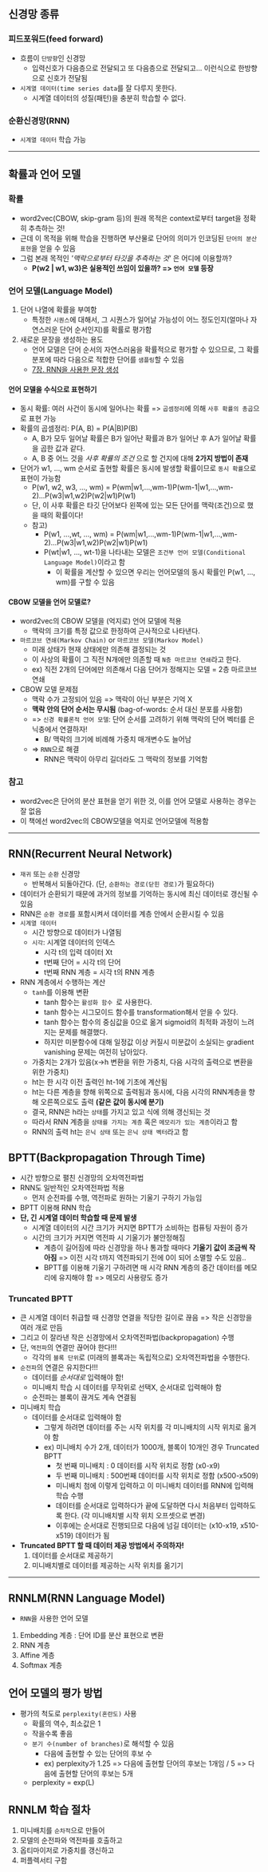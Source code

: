 ## 신경망 종류
### 피드포워드(feed forward)
- 흐름이 `단방향`인 신경망
	- 입력신호가 다음층으로 전달되고 또 다음층으로 전달되고... 이런식으로 한방향으로 신호가 전달됨
- `시계열 데이터(time series data`를 잘 다루지 못한다.
	- 시계열 데이터의 성질(패턴)을 충분히 학습할 수 없다.

### 순환신경망(RNN)
- `시계열 데이터` 학습 가능

***

## 확률과 언어 모델
### 확률
- word2vec(CBOW, skip-gram 등)의 원래 목적은 context로부터 target을 정확히 추측하는 것!
- 근데 이 목적을 위해 학습을 진행하면 부산물로 단어의 의미가 인코딩된 `단어의 분산 표현`을 얻을 수 있음
- 그럼 본래 목적인 _'맥락으로부터 타깃을 추측하는 것'_ 은 어디에 이용할까? 
	- __P(w2 | w1, w3)은 실용적인 쓰임이 있을까? => `언어 모델` 등장__

### 언어 모델(Language Model)
1. 단어 나열에 확률을 부여함
	- 특정한 `시퀀스`에 대해서, 그 시퀀스가 일어날 가능성이 어느 정도인지(얼마나 자연스러운 단어 순서인지)를 확률로 평가함
2. 새로운 문장을 생성하는 용도
	- 언어 모델은 단어 순서의 자연스러움을 확률적으로 평가할 수 있으므로, 그 확률 분포에 따라 다음으로 적합한 단어를 `샘플링`할 수 있음
	- [7장. RNN을 사용한 문장 생성](https://github.com/HYEZ/deep-learning-from-scratch-2/tree/master/ch7)

#### 언어 모델을 수식으로 표현하기
- 동시 확률: 여러 사건이 동시에 일어나는 확률 => `곱셈정리`에 의해 `사후 확률의 총곱`으로 표현 가능
- 확률의 곱셈정리: P(A, B) = P(A|B)P(B)
	- A, B가 모두 일어날 확률은 B가 일어난 확률과 B가 일어난 후 A가 일어날 확률을 곱한 값과 같다.
	- A, B 중 어느 것을 _사후 확률의 조건_ 으로 할 건지에 대해 __2가지 방법이 존재__
- 단어가 w1, ..., wm 순서로 출현할 확률은 동시에 발생할 확률이므로 `동시 확률`으로 표현이 가능함
	- P(w1, w2, w3, ..., wm) = P(wm|w1,...,wm-1)P(wm-1|w1,...,wm-2)...P(w3|w1,w2)P(w2|w1)P(w1)
	- 단, 이 사후 확률은 타깃 단어보다 왼쪽에 있는 모든 단어를 맥락(조건)으로 했을 때의 확률이다!
	- 참고)
		- P(w1, ...,wt, ..., wm) = P(wm|w1,...,wm-1)P(wm-1|w1,...,wm-2)...P(w3|w1,w2)P(w2|w1)P(w1)
		- P(wt|w1, ..., wt-1)을 나타내는 모델은 `조건부 언어 모델(Conditional Language Model)`이라고 함
			- 이 확률을 계산할 수 있으면 우리는 언어모델의 동시 확률인 P(w1, ..., wm)를 구할 수 있음

#### CBOW 모델을 언어 모델로?
- word2vec의 CBOW 모델을 (억지로) 언어 모델에 적용
	- 맥락의 크기를 특정 값으로 한정하여 근사적으로 나타낸다.
- `마르코브 연쇄(Markov Chain)` or `마르코브 모델(Markov Model)`
	- 미래 상태가 현재 상태에만 의존해 결정되는 것
	- 이 사상의 확률이 그 직전 N개에만 의존할 때 `N층 마르코브 연쇄`라고 한다.
	- ex) 직전 2개의 단어에만 의존해서 다음 단어가 정해지는 모델 = 2층 마르코브 연쇄
- CBOW 모델 문제점
	- 맥락 수가 고정되어 있음 => 맥락이 아닌 부분은 기억 X
	- __맥락 안의 단어 순서는 무시됨__ (bag-of-words: 순서 대신 분포를 사용함)
	- => `신경 확률론적 언어 모델`: 단어 순서를 고려하기 위해 맥락의 단어 벡터를 은닉충에서 연결하자!
		- B/ 맥락의 크기에 비례해 가중치 매개변수도 늘어남
	- => `RNN`으로 해결
		- RNN은 맥락이 아무리 길더라도 그 맥락의 정보를 기억함

### 참고
- word2vec은 단어의 분산 표현을 얻기 위한 것, 이를 언어 모델로 사용하는 경우는 잘 없음
- 이 책에선 word2vec의 CBOW모델을 억지로 언어모델에 적용함

***

## RNN(Recurrent Neural Network)
- `재귀` 또는 `순환` 신경망
	- 반복해서 되돌아간다. (단, `순환하는 경로(닫힌 경로)`가 필요하다)
- 데이터가 순환되기 때문에 과거의 정보를 기억하는 동시에 최신 데이터로 갱신될 수 있음
- RNN은 `순환 경로`를 포함시켜서 데이터를 계층 안에서 순환시킬 수 있음
- `시계열 데이터`
	- 시간 방향으로 데이터가 나열됨
	- `시각`: 시계열 데이터의 인덱스 
		- 시각 t의 입력 데이터 Xt
		- t번째 단어 = 시각 t의 단어
		- t번째 RNN 계층 = 시각 t의 RNN 계층
- RNN 계층에서 수행하는 계산
	- `tanh`를 이용해 변환
		- tanh 함수는 `활성화 함수 `로 사용한다.
		- tanh 함수는 시그모이드 함수를 transformation해서 얻을 수 있다.
		- tanh 함수는 함수의 중심값을 0으로 옮겨 sigmoid의 최적화 과정이 느려지는 문제를 해결했다.
		- 하지만 미분함수에 대해 일정값 이상 커질시 미분값이 소실되는 gradient vanishing 문제는 여전히 남아있다.
	- 가중치는 2개가 있음(x->h 변환을 위한 가중치, 다음 시각의 출력으로 변환을 위한 가중치)
	- ht는 한 시각 이전 출력인 ht-1에 기초에 계산됨
	- ht는 다른 계층을 향해 위쪽으로 출력됨과 동시에, 다음 시각의 RNN계층을 향해 오른쪽으로도 출력 __(같은 값이 동시에 분기)__
	- 결국, RNN은 h라는 `상태`를 가지고 있고 식에 의해 갱신되는 것
	- 따라서 RNN 계층을 `상태를 가지는 계층` 혹은 `메모리가 있는 계층`이라고 함
	- RNN의 출력 ht는 `은닉 상태` 또는 `은닉 상태 벡터`라고 함

## BPTT(Backpropagation Through Time)
- 시간 방향으로 펼친 신경망의 오차역전파법
- RNN도 일반적인 오차역전파법 적용
	- 먼저 순전파를 수행, 역전파로 원하는 기울기 구하기 가능임
- BPTT 이용해 RNN 학습
- __단, 긴 시계열 데이터 학습할 때 문제 발생__
	- 시계열 데이터의 시간 크기가 커지면 BPTT가 소비하는 컴퓨팅 자원이 증가
	- 시간의 크기가 커지면 역전파 시 기울기가 불안정해짐
		- 계층이 길어짐에 따라 신경망을 하나 통과할 때마다 __기울기 값이 조금씩 작아짐__ => 이전 시각 t까지 역전파되기 전에 0이 되어 소멸할 수도 있음..
		- BPTT를 이용해 기울기 구하려면 매 시각 RNN 계층의 중간 데이터를 메모리에 유지해야 함 => 메모리 사용량도 증가

### Truncated BPTT
- 큰 시계열 데이터 취급할 때 신경망 연결을 적당한 길이로 끊음 => 작은 신경망을 여러 개로 만듬
- 그리고 이 잘라낸 작은 신경망에서 오차역전파법(backpropagation) 수행
- 단, `역전파`의 연결만 끊어야 한다!!! 
	- 각각의 `블록 단위`로 (미래의 블록과는 독립적으로) 오차역전파법을 수행한다.
- `순전파`의 연결은 유지한다!!!
	- 데이터를 _순서대로_ 입력해야 함!
	- 미니배치 학습 시 데이터를 무작위로 선택X, 순서대로 입력해야 함
	- 순전파는 블록이 끊겨도 계속 연결됨
- 미니배치 학습
	- 데이터를 순서대로 입력해야 함
		- 그렇게 하려면 데이터를 주는 시작 위치를 각 미니배치의 시작 위치로 옮겨야 함
		- ex) 미니배치 수가 2개, 데이터가 1000개, 블록이 10개인 경우 Truncated BPTT
			- 첫 번째 미니배치 : 0 데이터를 시작 위치로 정함 (x0-x9)
			- 두 번째 미니배치 : 500번째 데이터를 시작 위치로 정함 (x500-x509)
			- 미니배치 첨에 이렇게 입력하고 이 미니배치 데이터를 RNN에 입력해 학습 수행
			- 데이터를 순서대로 입력하다가 끝에 도달하면 다시 처음부터 입력하도록 한다. (각 미니배치별 시작 위치 오프셋으로 변경)
			- 이후에는 순서대로 진행되므로 다음에 넘길 데이터는 (x10-x19, x510-x519) 데이터가 됨
- __Truncated BPTT 할 때 데이터 제공 방법에서 주의하자!__
	1. 데이터를 순서대로 제공하기
	2. 미니배치별로 데이터를 제공하는 시작 위치를 옮기기

***

## RNNLM(RNN Language Model)
- `RNN`을 사용한 언어 모델
1. Embedding 계층 : 단어 ID를 분산 표현으로 변환
2. RNN 계층
3. Affine 계층
4. Softmax 계층

## 언어 모델의 평가 방법
- 평가의 척도로 `perplexity(혼란도)` 사용
	- 확률의 역수, 최소값은 1
	- 작을수록 좋음
	- `분기 수(number of branches)`로 해석할 수 있음
		- 다음에 출현할 수 있는 단어의 후보 수
		- ex) perplexity가 1.25 => 다음에 출현할 단어의 후보는 1개임 / 5 => 다음에 출현할 단어의 후보는 5개
	- perplexity = exp(L)

## RNNLM 학습 절차
1. 미니배치를 `순차적`으로 만들어
2. 모델의 순전파와 역전파를 호출하고
3. 옵티마이저로 가중치를 갱신하고
4. 퍼플렉서티 구함 


